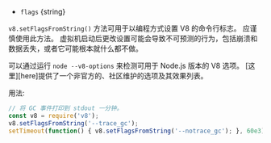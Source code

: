 <!-- YAML
added: v1.0.0
-->
* `flags` {string}

`v8.setFlagsFromString()` 方法可用于以编程方式设置 V8 的命令行标志。 
应谨慎使用此方法。 
虚拟机启动后更改设置可能会导致不可预测的行为，包括崩溃和数据丢失，或者它可能根本就什么都不做。

可以通过运行 `node --v8-options` 来检测可用于 Node.js 版本的 V8 选项。 
[这里][here]提供了一个非官方的、社区维护的选项及其效果列表。

用法:

```js
// 将 GC 事件打印到 stdout 一分钟。
const v8 = require('v8');
v8.setFlagsFromString('--trace_gc');
setTimeout(function() { v8.setFlagsFromString('--notrace_gc'); }, 60e3);
```

